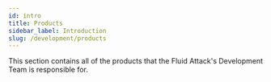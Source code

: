 ```yaml
---
id: intro
title: Products
sidebar_label: Introduction
slug: /development/products
---
```


This section contains all of the products
that the Fluid Attack's Development Team
is responsible for.
